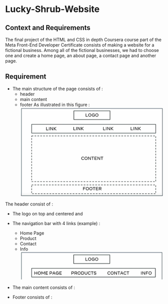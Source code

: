 # Lucky-Shrub-Website

## Context and Requirements
The final project of the HTML and CSS in depth Coursera course part of the Meta Front-End Developer Certificate consists of making a website for a fictional business. Among all of the fictional businesses, we had to choose one and create a home page, an about page, a contact page and another page.

## Requirement

- The main structure of the page consists of : 
    - header 
    - main content 
    - footer 
As illustrated in this figure : 
![Structure of the Home Web Page](./markdown_images/Main_Structure.png "Structure of the page")

The header consist of : 
- The logo on top and centered and 
- The navigation bar with 4 links (example) : 
    - Home Page
    - Product 
    - Contact 
    - Info 
![Example of Navigation](./markdown_images/navigation_menu.png "Navigation Example")

- The main content consists of : 

- Footer consists of : 
